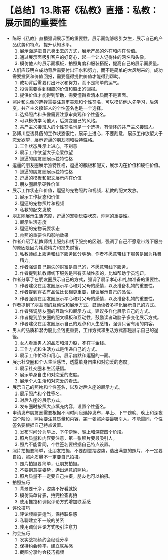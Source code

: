# 【总结】13.陈哥《私教》直播：私教：展示面的重要性

-   陈哥《私教》直播强调展示面的重要性，展示面能够吸引女生，展示自己的产品优势和特点，提升认知水平。
    1.  展示面是把自己卖出去的方式，展示产品的外在和内在价值。
    2.  通过展示面吸引客户的好奇心，起一个让人记得住的网名和头像。
    3.  模仿他人的展示面模板，拍照角度和服装搭配，提高自己的展示面质量。
-   人们应该明白成功背后需要付出汗水和努力，而不是简单的大风刮来的。成功需要投资和价值回报，需要懂得提供价值才能得到帮助。
    1.  成功背后需要付出汗水和努力，而不是简单的运气。
    2.  投资需要得到相应的价值和超出的回报。
    3.  提供价值才能得到帮助，需要懂得看清本质而不是表面。
-   照片和头像的选择需要注意审美观和个性签名，可以模仿他人先学习，后演变。共产主义接班人的个性签名也是一个选择。
    1.  选择照片和头像需要注意审美观和个性签名。
    2.  可以模仿学习他人，后演变自己的风格。
    3.  共产主义接班人的个性签名也是一个选择，有情怀的共产主义接班人。
-   彭博川应该具备的工作状态很忙，展示上进心，不要刻意，展示工作欲望大于恋爱欲望，展示逗逼的朋友圈和独特性格。
    1.  工作状态展示上进心，不刻意
    2.  展示工作欲望大于恋爱欲望
    3.  逗逼的朋友圈展示独特性格
-   逗逼的朋友圈展示独特性格，逗逼的模板和配文，展示内在价值和硬性价值。
    1.  逗逼的朋友圈展示独特性格
    2.  逗逼的模板和配文展示内在价值
    3.  朋友圈展示硬性价值
-   展示工作状态和价值，逗逼的宠物照片和视频，私教的配文发放。
    1.  展示工作状态和价值
    2.  逗逼的宠物照片和视频
    3.  私教的配文发放
-   朋友圈展示生活态度，逗逼的宠物玩耍状态，帅照的重要性。
    1.  展示生活态度
    2.  逗逼的宠物玩耍状态
    3.  帅照的重要性和影响效果
-   作者介绍了私教师线上服务和线下服务的区别，强调了自己不愿意带线下服务的原因是因为耗费精力和损失财富。
    1.  私教师线上服务和线下服务区分明确，作者不愿意带线下服务是因为耗费精力。
    2.  作者强调自己损失的财富是自己的，不愿意带线下服务。
    3.  作者提到私教师线下服务是带有实战性质的，比如帮助学员泡妞。
-   作者分享了在朋友圈展示自己的方式，强调了展示孝心和礼物准备的重要性。
    1.  作者建议在朋友圈展示孝心和对父母的感情，以及准备礼物的重要性。
    2.  作者提到穿衣有品位比长相更重要，建议展示自己的品位。
    3.  作者强调在朋友圈展示孝心和对父母的感情，以及准备礼物的重要性。
-   作者提到了朋友圈的互动性和展示方式，鼓励读者多样化展示自己的方式。
    1.  作者强调朋友圈的互动性和展示方式，建议多样化展示自己的方式。
    2.  作者提到朋友圈的配文模板和互动性，鼓励读者动脑子多变化展示方式。
    3.  作者建议在朋友圈展示自己的观点和人生感悟，强调只留有用的内容。
-   男人的品质和潜力股比金钱更重要，工作方式和生活方式都是展示自己的途径。
    1.  女人看重男人的品质和潜力股，不在乎金钱。
    2.  工作方式和生活方式是传递自己的方式。
    3.  展示工作忙碌和用心，展示幽默和逗逼的一面。
-   展示社交圈和个人生活感悟，透露单身自由和对恋爱的态度。
    1.  展示社交圈和生活感悟。
    2.  展示单身自由和对恋爱的态度。
    3.  展示个人生活和对恋爱的看法。
-   展示自己的照片和个性签名，以及对后入座的展示方式。
    1.  展示照片和个性签名。
    2.  对后入座的展示方式。
    3.  发布圈时按照大点填充内容，设置个性签名。
-   申请发布朋友圈需要根据不同时间段选择发布，早上、下午傍晚、晚上和深夜四个阶段，照片要注意质量和内容，第一张照片要最吸引人，不能雷同，个性签名要根据自己特点设置。
    1.  发布时间分为早上、下午傍晚、晚上和深夜四个阶段。
    2.  照片质量和内容要注意，第一张照片要最吸引人。
    3.  照片不能雷同，个性签名要根据自己特点设置。
-   照片拍摄要简单，让朋友拍摄，不要刻意摆姿势，选出满意的照片，不一定要自拍，照片质量不一定要自己拍摄。
    1.  照片拍摄要简单，让朋友拍摄。
    2.  不要刻意摆姿势，选出满意的照片。
    3.  照片质量不一定要自己拍摄，朋友也可以拍摄。
-   拍照技巧
    1.  背景要干净，姿势不好看就换
    2.  模仿简单背影，拍完检查再拍
    3.  使用推拉和调侃评论方式增加联系感
-   评论技巧
    1.  评论频率要适当，保持联系感
    2.  私聊建立不一般的关系
    3.  使用调侃评论方式吸引注意力
-   约会技巧
    1.  发实战视频约会经验分享
    2.  保持约会频率，建立联系感
    3.  截图分享约会技巧视频